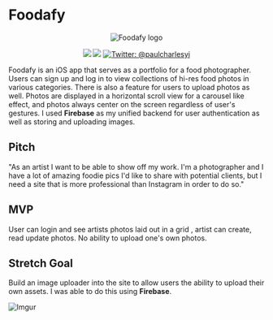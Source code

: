 # **Foodafy**

<p align="center">
    <img src="https://i.imgur.com/qiGuM9U.jpg" alt="Foodafy logo"/>
</p>

<p align="center">
    <img src="https://img.shields.io/badge/iOS-12.0+-blue.svg" />
    <img src="https://img.shields.io/badge/Swift-4.2-brightgreen.svg" />
    <a href="https://twitter.com/paulcharlesyi">
        <img src="https://img.shields.io/badge/Contact-@paulcharlesyi-lightgrey.svg?style=flat" alt="Twitter: @paulcharlesyi" />
    </a>
</p>

Foodafy is an iOS app that serves as a portfolio for a food photographer. Users can sign up and log in to view collections of hi-res food photos in various categories. There is also a feature for users to upload photos as well. Photos are displayed in a horizontal scroll view for a carousel like effect, and photos always center on the screen regardless of user's gestures. I used **Firebase** as my unified backend for user authentication as well as storing and uploading images.

## **Pitch** 
"As an artist I want to be able to show off my work. I'm a photographer and I have a lot of amazing foodie pics I'd like to share with potential clients, but I need a site that is more professional than Instagram in order to do so."

## **MVP** 
User can login and see artists photos laid out in a grid , artist can create, read update photos. No ability to upload one's own photos.

## **Stretch Goal** 
Build an image uploader into the site to allow users the ability to upload their own assets. I was able to do this using **Firebase**.

![Imgur](https://i.imgur.com/Y0wSsqz.png?1)
